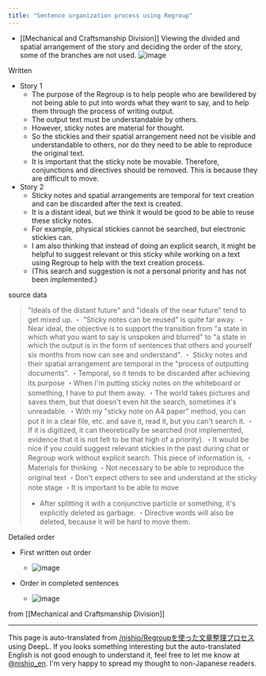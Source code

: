 ```yaml
---
title: "Sentence organization process using Regroup"
---
```


- [[Mechanical and Craftsmanship Division]]
Viewing the divided and spatial arrangement of the story and deciding the order of the story, some of the branches are not used.
![image](https://gyazo.com/e7719bfbaa63f19fe5b8e15fec75205c/thumb/1000)

Written
- Story 1
    - The purpose of the Regroup is to help people who are bewildered by not being able to put into words what they want to say, and to help them through the process of writing output.
    - The output text must be understandable by others.
    - However, sticky notes are material for thought.
    - So the stickies and their spatial arrangement need not be visible and understandable to others, nor do they need to be able to reproduce the original text.
    - It is important that the sticky note be movable. Therefore, conjunctions and directives should be removed. This is because they are difficult to move.
- Story 2
    - Sticky notes and spatial arrangements are temporal for text creation and can be discarded after the text is created.
    - It is a distant ideal, but we think it would be good to be able to reuse these sticky notes.
    - For example, physical stickies cannot be searched, but electronic stickies can.
    - I am also thinking that instead of doing an explicit search, it might be helpful to suggest relevant or this sticky while working on a text using Regroup to help with the text creation process.
    - (This search and suggestion is not a personal priority and has not been implemented.)

source data
> "Ideals of the distant future" and "ideals of the near future" tend to get mixed up.
>  ・ "Sticky notes can be reused" is quite far away.
>  ・Near ideal, the objective is to support the transition from "a state in which what you want to say is unspoken and blurred" to "a state in which the output is in the form of sentences that others and yourself six months from now can see and understand".
>  ・ Sticky notes and their spatial arrangement are temporal in the "process of outputting documents".
>  ・Temporal, so it tends to be discarded after achieving its purpose
>  ・When I'm putting sticky notes on the whiteboard or something, I have to put them away.
>  ・The world takes pictures and saves them, but that doesn't even hit the search, sometimes it's unreadable.
>  ・With my "sticky note on A4 paper" method, you can put it in a clear file, etc. and save it, read it, but you can't search it.
>  ・If it is digitized, it can theoretically be searched (not implemented, evidence that it is not felt to be that high of a priority).
>  ・It would be nice if you could suggest relevant stickies in the past during chat or Regroup work without explicit search.
>  This piece of information is,
>  ・ Materials for thinking
>  ・Not necessary to be able to reproduce the original text
>  ・Don't expect others to see and understand at the sticky note stage
>  ・It is important to be able to move
>  - After splitting it with a conjunctive particle or something, it's explicitly deleted as garbage.
>  ・Directive words will also be deleted, because it will be hard to move them.

Detailed order
- First written out order
    - ![image](https://gyazo.com/f8c14ecbcd429aefc264c051e162de37/thumb/1000)

- Order in completed sentences
    - ![image](https://gyazo.com/8be52be6623baf69488bec83be954e09/thumb/1000)

from  [[Mechanical and Craftsmanship Division]]

---
This page is auto-translated from [/nishio/Regroupを使った文章整理プロセス](https://scrapbox.io/nishio/Regroupを使った文章整理プロセス) using DeepL. If you looks something interesting but the auto-translated English is not good enough to understand it, feel free to let me know at [@nishio_en](https://twitter.com/nishio_en). I'm very happy to spread my thought to non-Japanese readers.